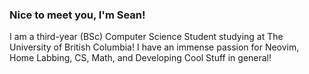 ### Nice to meet you, I'm Sean!
<!-- I am a Math Student in uWaterloo with immense passion in Developing Cool Stuff! -->

I am a third-year (BSc) Computer Science Student studying at The University of British Columbia!
I have an immense passion for Neovim, Home Labbing, CS, Math, and Developing Cool Stuff in general!

<!--
🔍 I am looking for:
- Summer 2023 Tech Internship Opportunities

📖Goals:
- Get Good at D&S. 
- Learn Full-Stack Web Development
-->
<!--
⌨️I am currently Working On:
- School
- Learning Assistance
- Mastering Developing Workflow (Vim, shell... check .dotfiles)
- Contributing to Open Source
- Work on Code everyday!
-->
<!--
💭Project in mind:
- Real World App in C and Racket.
-->

<!--
🔍Interest:
- Automation
- Web Scraping
- Web Development
- Computational Theory
- Backend Development
- Software Engineering
-->
<!--
⌨️Languages I know or learning:
- Racket
- C/C++
- Rust
- Python
-->

<!--
🔬Other Skills:
- Vim
- Shell Scripting
- Git/Github
- CLI
- Basic Web Development
-->
<!--
📫 Reach me by email or my new upcoming website: <br> contact@twinkletoeszen.com | (new website coming soon) [Old Personal Website](https://twinkletoes5.netlify.app) *Warning Very Borken on Mobile*
-->
<!--
Cheerio~ \
Sean Yan
-->
<!--
- 👯 I’m looking to collaborate on ...
- 🤔 I’m looking for help with 
- 💬 Ask me about ...
-📫 How to reach me: ...
- 😄 Pronouns: ...
- ⚡ Fun fact: ... 
-->

